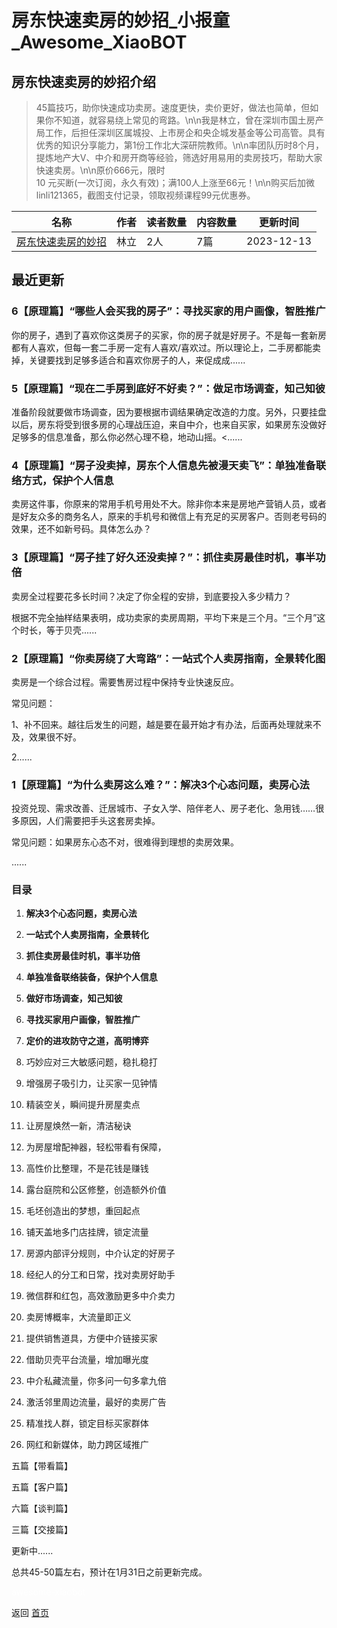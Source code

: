 # 房东快速卖房的妙招_小报童_Awesome_XiaoBOT

## 房东快速卖房的妙招介绍
> 45篇技巧，助你快速成功卖房。速度更快，卖价更好，做法也简单，但如果你不知道，就容易绕上常见的弯路。\n\n我是林立，曾在深圳市国土房产局工作，后担任深圳区属城投、上市房企和央企城发基金等公司高管。具有优秀的知识分享能力，第1份工作北大深研院教师。\n\n率团队历时8个月，提炼地产大V、中介和房开商等经验，筛选好用易用的卖房技巧，帮助大家快速卖房。\n\n原价666元，限时  
10 元买断(一次订阅，永久有效)；满100人上涨至66元！\n\n购买后加微 linli121365，截图支付记录，领取视频课程99元优惠券。  
  


|名称|作者|读者数量|内容数量|更新时间|
|---|---|---|---|---|
|[房东快速卖房的妙招](https://xiaobot.net/p/FastHomeSales?refer=9c3f1c95-a052-465a-9902-f6d75080262a)|林立|2人|7篇|2023-12-13|

## 最近更新
### 6【原理篇】“哪些人会买我的房子”：寻找买家的用户画像，智胜推广

你的房子，遇到了喜欢你这类房子的买家，你的房子就是好房子。不是每一套新房都有人喜欢，但每一套二手房一定有人喜欢/喜欢过。所以理论上，二手房都能卖掉，关键要找到足够多适合和喜欢你房子的人，来促成成......

### 5【原理篇】“现在二手房到底好不好卖？”：做足市场调查，知己知彼

准备阶段就要做市场调查，因为要根据市调结果确定改造的力度。另外，只要挂盘以后，房东将受到很多房的心理战压迫，来自中介，也来自买家，如果房东没做好足够多的信息准备，那么你必然心理不稳，地动山摇。<......

### 4【原理篇】“房子没卖掉，房东个人信息先被漫天卖飞”：单独准备联络方式，保护个人信息

卖房这件事，你原来的常用手机号用处不大。除非你本来是房地产营销人员，或者是好友众多的商务名人，原来的手机号和微信上有充足的买房客户。否则老号码的效果，还不如新号码。具体怎么办？

### 3【原理篇】“房子挂了好久还没卖掉？”：抓住卖房最佳时机，事半功倍

卖房全过程要花多长时间？决定了你全程的安排，到底要投入多少精力？



根据不完全抽样结果表明，成功卖家的卖房周期，平均下来是三个月。“三个月”这个时长，等于贝壳......

### 2【原理篇】“你卖房绕了大弯路”：一站式个人卖房指南，全景转化图

卖房是一个综合过程。需要售房过程中保持专业快速反应。

常见问题：

1、补不回来。越往后发生的问题，越是要在最开始才有办法，后面再处理就来不及，效果很不好。

2......

### 1【原理篇】“为什么卖房这么难？”：解决3个心态问题，卖房心法

投资兑现、需求改善、迁居城市、子女入学、陪伴老人、房子老化、急用钱……很多原因，人们需要把手头这套房卖掉。

常见问题：如果房东心态不对，很难得到理想的卖房效果。

......

### 目录

  1. **解决3个心态问题，卖房心法**

  2. **一站式个人卖房指南，全景转化**

  3. **抓住卖房最佳时机，事半功倍**

  4. **单独准备联络装备，保护个人信息**

  5. **做好市场调查，知己知彼**

  6. **寻找买家用户画像，智胜推广**

  7. **定价的进攻防守之道，高明博弈**

  8. 巧妙应对三大敏感问题，稳扎稳打

  9. 增强房子吸引力，让买家一见钟情

  10. 精装空关，瞬间提升房屋卖点

  11. 让房屋焕然一新，清洁秘诀

  12. 为房屋增配神器，轻松带看有保障，

  13. 高性价比整理，不是花钱是赚钱

  14. 露台庭院和公区修整，创造额外价值

  15. 毛坯创造出的梦想，重回起点

  16. 铺天盖地多门店挂牌，锁定流量

  17. 房源内部评分规则，中介认定的好房子

  18. 经纪人的分工和日常，找对卖房好助手

  19. 微信群和红包，高效激励更多中介卖力

  20. 卖房博概率，大流量即正义

  21. 提供销售道具，方便中介链接买家

  22. 借助贝壳平台流量，增加曝光度

  23. 中介私藏流量，你多问一句多拿九倍

  24. 激活邻里周边流量，最好的卖房广告

  25. 精准找人群，锁定目标买家群体

  26. 网红和新媒体，助力跨区域推广

五篇【带看篇】

五篇【客户篇】

六篇【谈判篇】

三篇【交接篇】

更新中......

总共45-50篇左右，预计在1月31日之前更新完成。


<a href="https://github.com/Reno9527/awesome-xiaobot" style="color: white; text-decoration: none;">awesome-xiaobot</a>

返回 [首页](../README.md)
